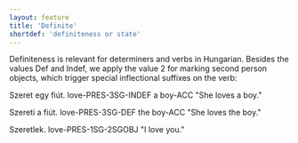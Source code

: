 ```yaml
---
layout: feature
title: 'Definite'
shortdef: 'definiteness or state'
---
```


Definiteness is relevant for determiners and verbs in Hungarian. Besides the values Def and Indef, we apply the value 2 for marking second person objects, which trigger special inflectional suffixes on the verb:

Szeret egy fiút.
love-PRES-3SG-INDEF a boy-ACC
"She loves a boy."

Szereti a fiút.
love-PRES-3SG-DEF the boy-ACC
"She loves the boy."

Szeretlek.
love-PRES-1SG-2SGOBJ
"I love you."
<!-- Interlanguage links updated Út zář 29 20:23:07 CEST 2020 -->
